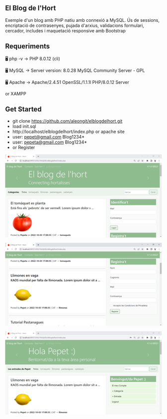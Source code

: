 ## El Blog de l'Hort
Exemple d'un blog amb PHP natiu amb connexió a MySQL. Ús de sessions, encriptació de contrasenyes, pujada d'arxius, validacions formulari, cercador, includes i maquetació responsive amb Bootstrap

## Requeriments

🖥️ php -v
→ PHP 8.0.12 (cli)

🖥️ MySQL
→ Server version: 8.0.28 MySQL Community Server - GPL

🖥️ Apache
→ Apache/2.4.51 OpenSSL/1.1.1l PHP/8.0.12 Server

or XAMPP

## Get Started

- git clone https://github.com/aleongit/elblogdelhort.git
- load init.sql
- http://localhost/elblogdelhort/index.php or apache site
- user: pepet@gmail.com Blog1234*
- user: pepeta@gmail.com Blog1234*
- or Register


![Screenshot](screenshots/1.png)


![Screenshot](screenshots/2.png)


![Screenshot](screenshots/3.png)
